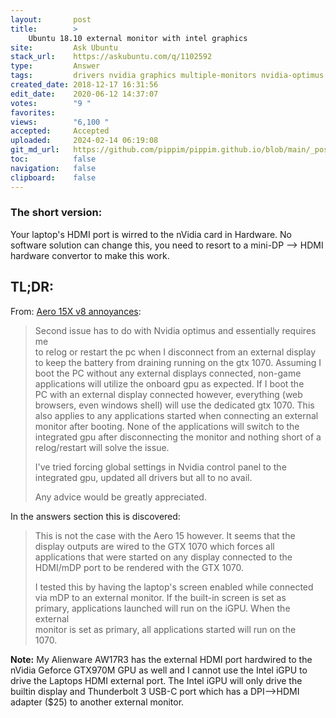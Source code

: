 ```yaml
---
layout:       post
title:        >
    Ubuntu 18.10 external monitor with intel graphics
site:         Ask Ubuntu
stack_url:    https://askubuntu.com/q/1102592
type:         Answer
tags:         drivers nvidia graphics multiple-monitors nvidia-optimus
created_date: 2018-12-17 16:31:56
edit_date:    2020-06-12 14:37:07
votes:        "9 "
favorites:    
views:        "6,100 "
accepted:     Accepted
uploaded:     2024-02-14 06:19:08
git_md_url:   https://github.com/pippim/pippim.github.io/blob/main/_posts/2018/2018-12-17-Ubuntu-18.10-external-monitor-with-intel-graphics.md
toc:          false
navigation:   false
clipboard:    false
---
```


### The short version:

Your laptop's HDMI port is wirred to the nVidia card in Hardware.  No software solution can change this, you need to resort to a mini-DP --> HDMI hardware convertor to make this work.


## TL;DR:
From: [Aero 15X v8 annoyances][1]:

> Second issue has to do with Nvidia optimus and essentially requires me  
> to relog or restart the pc when I disconnect from an external display  
> to keep the battery from draining running on the gtx 1070. Assuming I  
> boot the PC without any external displays connected, non-game  
> applications will utilize the onboard gpu as expected. If I boot the  
> PC with an external display connected however, everything (web  
> browsers, even windows shell) will use the dedicated gtx 1070. This  
> also applies to any applications started when connecting an external  
> monitor after booting. None of the applications will switch to the  
> integrated gpu after disconnecting the monitor and nothing short of a  
> relog/restart will solve the issue.  
>   
> I've tried forcing global settings in Nvidia control panel to the  
> integrated gpu, updated all drivers but all to no avail.  
>   
> Any advice would be greatly appreciated.  

In the answers section this is discovered:

> This is not the case with the Aero 15 however. It seems that the  
> display outputs are wired to the GTX 1070 which forces all  
> applications that were started on any display connected to the  
> HDMI/mDP port to be rendered with the GTX 1070.  
>   
> I tested this by having the laptop's screen enabled while connected  
> via mDP to an external monitor. If the built-in screen is set as  
> primary, applications launched will run on the iGPU. When the external  
> monitor is set as primary, all applications started will run on the  
> 1070.  

**Note:** My Alienware AW17R3 has the external HDMI port hardwired to the nVidia Geforce GTX970M GPU as well and I cannot use the Intel iGPU to drive the Laptops HDMI external port. The Intel iGPU will only drive the builtin display and Thunderbolt 3 USB-C port which has a DPI-->HDMI adapter ($25) to another external monitor.

  [1]: https://www.reddit.com/r/gigabytegaming/comments/90jze6/aero_15x_v8_annoyances/
